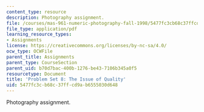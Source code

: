```yaml
---
content_type: resource
description: Photography assignment.
file: /courses/mas-961-numeric-photography-fall-1998/5477fc3cb68c37ffcd9ab6555030d648_ps8.pdf
file_type: application/pdf
learning_resource_types:
- Assignments
license: https://creativecommons.org/licenses/by-nc-sa/4.0/
ocw_type: OCWFile
parent_title: Assignments
parent_type: CourseSection
parent_uid: b70d7bac-400b-1276-be43-7106b345a0f5
resourcetype: Document
title: 'Problem Set 8: The Issue of Quality'
uid: 5477fc3c-b68c-37ff-cd9a-b6555030d648
---
```

Photography assignment.